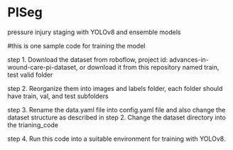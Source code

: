 # PISeg
pressure injury staging with YOLOv8 and ensemble models

#this is one sample code for training the model

step 1. Download the dataset from roboflow, project id: advances-in-wound-care-pi-dataset, or download it from this repository named train, test valid folder

step 2. Reorganize them into images and labels folder, each folder should have train, val, and test subfolders

step 3. Rename the data.yaml file into config.yaml file and also change the dataset structure as described in step 2. Change the dataset directory into the trianing_code

step 4. Run this code into a suitable environment for training with YOLOv8. 
